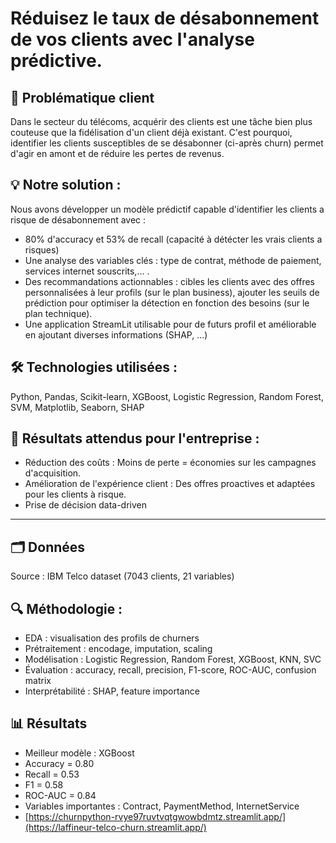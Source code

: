 # Réduisez le taux de désabonnement de vos clients avec l'analyse prédictive.

## 🎯 Problématique client 
Dans le secteur du télécoms, acquérir des clients est une tâche bien plus couteuse que la fidélisation d'un client déjà existant. C'est pourquoi, identifier les clients susceptibles de se désabonner (ci-après churn) permet d'agir en amont et de réduire les pertes de revenus.

## 💡 Notre solution : 

Nous avons développer un modèle prédictif capable d'identifier les clients a risque de désabonnement avec : 
- 80% d'accuracy et 53% de recall (capacité à détécter les vrais clients a risques)
- Une analyse des variables clés : type de contrat, méthode de paiement, services internet souscrits,... .
- Des recommandations actionnables : cibles les clients avec des offres personnalisées à leur profils (sur le plan business), ajouter les seuils de prédiction pour optimiser la détection en fonction des besoins (sur le plan technique).
- Une application StreamLit utilisable pour de futurs profil et améliorable en ajoutant diverses informations (SHAP, ...)

## 🛠️ Technologies utilisées  : 
Python, Pandas, Scikit-learn, XGBoost, Logistic Regression, Random Forest, SVM, Matplotlib, Seaborn, SHAP

## 🚀 Résultats attendus pour l'entreprise : 
- Réduction des coûts : Moins de perte = économies sur les campagnes d'acquisition.
- Amélioration de l'expérience client : Des offres proactives et adaptées pour les clients à risque.
- Prise de décision data-driven

----------------------------------------------------------------------------------

## 🗂️ Données
Source : IBM Telco dataset (7043 clients, 21 variables)

## 🔍 Méthodologie : 
- EDA : visualisation des profils de churners
- Prétraitement : encodage, imputation, scaling
- Modélisation : Logistic Regression, Random Forest, XGBoost, KNN, SVC
- Évaluation : accuracy, recall, precision, F1-score, ROC-AUC, confusion matrix
- Interprétabilité : SHAP, feature importance

## 📊 Résultats
- Meilleur modèle : XGBoost
- Accuracy = 0.80
- Recall = 0.53
- F1 = 0.58
- ROC-AUC = 0.84
- Variables importantes : Contract, PaymentMethod, InternetService
- [https://churnpython-rvye97ruvtvqtgwowbdmtz.streamlit.app/](https://laffineur-telco-churn.streamlit.app/)
